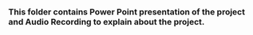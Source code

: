 ### This folder contains Power Point presentation of the project and Audio Recording to explain about the project.
